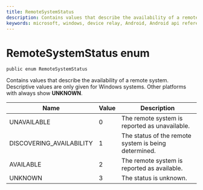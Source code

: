 ```yaml
---
title: RemoteSystemStatus
description: Contains values that describe the availability of a remote system.
keywords: microsoft, windows, device relay, Android, Android api reference
---
```


# RemoteSystemStatus enum
```
public enum RemoteSystemStatus
```

Contains values that describe the availability of a remote system. Descriptive values are only given for Windows systems. Other platforms with always show **UNKNOWN**.

|Name | Value | Description |
|--------------------------------|--------------------------------|------------|
|UNAVAILABLE  | 0 | The remote system is reported as unavailable.|
|DISCOVERING_AVAILABILITY | 1 | The status of the remote system is being determined.|
|AVAILABLE | 2 | The remote system is reported as available.|
|UNKNOWN | 3 | The status is unknown.|

